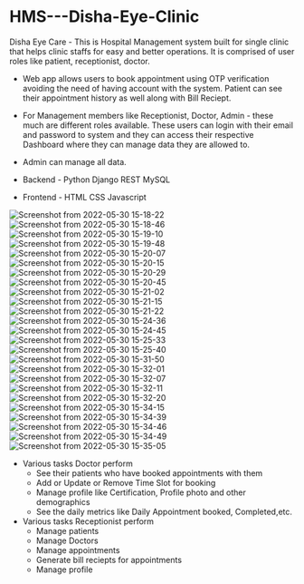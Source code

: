 # HMS---Disha-Eye-Clinic
Disha Eye Care - This is Hospital Management system built for single clinic that helps clinic staffs for easy and better operations. It is comprised of user roles like patient, receptionist, doctor.
* Web app allows users to book appointment using OTP verification avoiding the need of having account with the system. Patient can see their appointment history as well along with Bill Reciept.
* For Management members like Receptionist, Doctor, Admin - these much are different roles available. These users can login with their email and password to system and they can access their respective Dashboard where they can manage data they are allowed to.

* Admin can manage all data.
* Backend - Python  Django REST  MySQL
* Frontend - HTML CSS Javascript

![Screenshot from 2022-05-30 15-18-22](https://user-images.githubusercontent.com/108868936/178294916-f994ab52-1fad-4e92-a011-fa86dddb93e3.png)
![Screenshot from 2022-05-30 15-18-46](https://user-images.githubusercontent.com/108868936/178294929-7844a110-cc3f-48fc-b68c-d77354c0a391.png)
![Screenshot from 2022-05-30 15-19-10](https://user-images.githubusercontent.com/108868936/178294931-5b8dc62f-c170-4de5-b23b-487edeb7f3a8.png)
![Screenshot from 2022-05-30 15-19-48](https://user-images.githubusercontent.com/108868936/178294936-91b93a31-7f21-4a56-8a72-85a7f078b0a7.png)
![Screenshot from 2022-05-30 15-20-07](https://user-images.githubusercontent.com/108868936/178294938-c86979c0-1553-4253-a6de-d33c254acf2f.png)
![Screenshot from 2022-05-30 15-20-15](https://user-images.githubusercontent.com/108868936/178294941-1e470780-654f-43f8-8d5d-75c5de9a4f22.png)
![Screenshot from 2022-05-30 15-20-29](https://user-images.githubusercontent.com/108868936/178294944-9eae6efe-58e9-4f6f-bff4-be1088b36199.png)
![Screenshot from 2022-05-30 15-20-45](https://user-images.githubusercontent.com/108868936/178294945-c8d53874-40b7-40ec-a1ac-cd6e5ce8665c.png)
![Screenshot from 2022-05-30 15-21-02](https://user-images.githubusercontent.com/108868936/178294950-32854689-cb53-4151-8bf4-dc1bcff01a47.png)
![Screenshot from 2022-05-30 15-21-15](https://user-images.githubusercontent.com/108868936/178294951-ebd7d860-9b19-46c2-9993-d8d3a85007c2.png)
![Screenshot from 2022-05-30 15-21-22](https://user-images.githubusercontent.com/108868936/178294956-a7219f68-c6ba-4e5b-a652-5b630fcc9113.png)
![Screenshot from 2022-05-30 15-24-36](https://user-images.githubusercontent.com/108868936/178294959-09ee1879-f3ef-4611-8f9e-a42ef52b752a.png)
![Screenshot from 2022-05-30 15-24-45](https://user-images.githubusercontent.com/108868936/178294962-c9aa5708-8bcd-43a1-a2fd-486dcd422dc1.png)
![Screenshot from 2022-05-30 15-25-33](https://user-images.githubusercontent.com/108868936/178294963-38c4508e-7a7f-4658-9639-743b648cbac3.png)
![Screenshot from 2022-05-30 15-25-40](https://user-images.githubusercontent.com/108868936/178294965-2080c16e-d13d-4649-83b7-253cc2deef22.png)
![Screenshot from 2022-05-30 15-31-50](https://user-images.githubusercontent.com/108868936/178294969-cca9618d-ee1f-447a-8c17-2dbf7beff92b.png)
![Screenshot from 2022-05-30 15-32-01](https://user-images.githubusercontent.com/108868936/178294973-dbbd7c2f-ab88-4e0a-827e-1bce2499b73b.png)
![Screenshot from 2022-05-30 15-32-07](https://user-images.githubusercontent.com/108868936/178294977-5d70c210-d4b1-4605-ae17-0f7843c12bb7.png)
![Screenshot from 2022-05-30 15-32-11](https://user-images.githubusercontent.com/108868936/178294979-ac18c6c8-a0f6-4c0f-9e65-b41ea41769ac.png)
![Screenshot from 2022-05-30 15-32-20](https://user-images.githubusercontent.com/108868936/178294984-8b6ed7c9-6447-42a5-b5bd-6242ebd4799c.png)
![Screenshot from 2022-05-30 15-34-15](https://user-images.githubusercontent.com/108868936/178294989-f8c9ef28-164b-4578-a8c3-629e8ff7e40e.png)
![Screenshot from 2022-05-30 15-34-39](https://user-images.githubusercontent.com/108868936/178294995-f9bc513b-05b1-4aa1-84cf-55a3dafb4d48.png)
![Screenshot from 2022-05-30 15-34-46](https://user-images.githubusercontent.com/108868936/178294999-8bf22d1c-f754-489e-beb0-61f62498f5c8.png)
![Screenshot from 2022-05-30 15-34-49](https://user-images.githubusercontent.com/108868936/178295003-88414d5a-f604-4938-9bfd-f8fdc7b18176.png)
![Screenshot from 2022-05-30 15-35-05](https://user-images.githubusercontent.com/108868936/178295007-25c1e00e-f5d7-43df-a99f-fabca940471d.png)


* Various tasks Doctor perform
  - See their patients who have booked appointments with them
  - Add or Update or Remove Time Slot for booking
  - Manage profile like Certification, Profile photo and other demographics
  - See the daily metrics like Daily Appointment booked, Completed,etc.
* Various tasks Receptionist perform
  - Manage patients
  - Manage Doctors
  - Manage appointments
  - Generate bill reciepts for appointments
  - Manage profile
